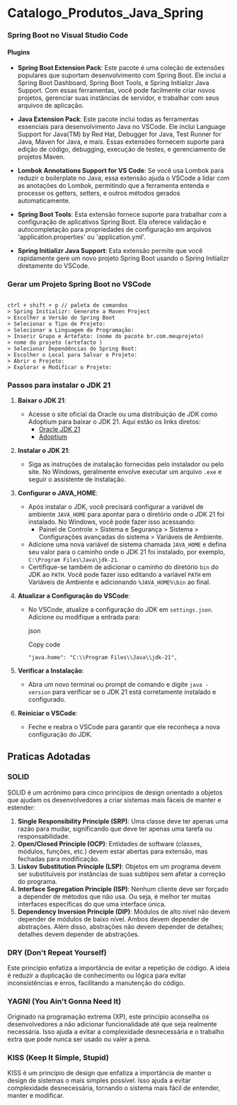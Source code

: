 # Catalogo_Produtos_Java_Spring

### Spring Boot no Visual Studio Code
 #### Plugins
 *   **Spring Boot Extension Pack**: Este pacote é uma coleção de extensões populares que suportam desenvolvimento com Spring Boot. Ele inclui a Spring Boot Dashboard, Spring Boot Tools, e Spring Initializr Java Support. Com essas ferramentas, você pode facilmente criar novos projetos, gerenciar suas instâncias de servidor, e trabalhar com seus arquivos de aplicação.
    
*   **Java Extension Pack**: Este pacote inclui todas as ferramentas essenciais para desenvolvimento Java no VSCode. Ele inclui Language Support for Java(TM) by Red Hat, Debugger for Java, Test Runner for Java, Maven for Java, e mais. Essas extensões fornecem suporte para edição de código, debugging, execução de testes, e gerenciamento de projetos Maven.
    
*   **Lombok Annotations Support for VS Code**: Se você usa Lombok para reduzir o boilerplate no Java, essa extensão ajuda o VSCode a lidar com as anotações do Lombok, permitindo que a ferramenta entenda e processe os getters, setters, e outros métodos gerados automaticamente.
    
*   **Spring Boot Tools**: Esta extensão fornece suporte para trabalhar com a configuração de aplicativos Spring Boot. Ela oferece validação e autocompletação para propriedades de configuração em arquivos 'application.properties' ou 'application.yml'.
    
*   **Spring Initializr Java Support**: Esta extensão permite que você rapidamente gere um novo projeto Spring Boot usando o Spring Initializr diretamente do VSCode.


### Gerar um Projeto Spring Boot no VSCode
```

ctrl + shift + p // paleta de comandos
> Spring Initializr: Generate a Maven Project
> Escolher a Versão do Spring Boot
> Selecionar o Tipo de Projeto:
> Selecionar a Linguagem de Programação:
> Inserir Grupo e Artefato: (nome do pacote br.com.meuprojeto)
> nome do projeto (artefacto )
> Selecionar Dependências do Spring Boot:
> Escolher o Local para Salvar o Projeto:
> Abrir o Projeto:
> Explorar e Modificar o Projeto:

```
### Passos para instalar o JDK 21

1.  **Baixar o JDK 21**:
    
    *   Acesse o site oficial da Oracle ou uma distribuição de JDK como Adoptium para baixar o JDK 21. Aqui estão os links diretos:
        *   [Oracle JDK 21](https://www.oracle.com/java/technologies/javase/jdk21-archive-downloads.html)
        *   [Adoptium](https://adoptium.net/)
2.  **Instalar o JDK 21**:
    
    *   Siga as instruções de instalação fornecidas pelo instalador ou pelo site. No Windows, geralmente envolve executar um arquivo `.exe` e seguir o assistente de instalação.
3.  **Configurar o JAVA\_HOME**:
    
    *   Após instalar o JDK, você precisará configurar a variável de ambiente `JAVA_HOME` para apontar para o diretório onde o JDK 21 foi instalado. No Windows, você pode fazer isso acessando:
        *   Painel de Controle > Sistema e Segurança > Sistema > Configurações avançadas do sistema > Variáveis de Ambiente.
    *   Adicione uma nova variável de sistema chamada `JAVA_HOME` e defina seu valor para o caminho onde o JDK 21 foi instalado, por exemplo, `C:\Program Files\Java\jdk-21`.
    *   Certifique-se também de adicionar o caminho do diretório `bin` do JDK ao `PATH`. Você pode fazer isso editando a variável `PATH` em Variáveis de Ambiente e adicionando `%JAVA_HOME%\bin` ao final.
4.  **Atualizar a Configuração do VSCode**:
    
    *   No VSCode, atualize a configuração do JDK em `settings.json`. Adicione ou modifique a entrada para:
        
        json
        
        Copy code
        
        `"java.home": "C:\\Program Files\\Java\\jdk-21",`
        
5.  **Verificar a Instalação**:
    
    *   Abra um novo terminal ou prompt de comando e digite `java -version` para verificar se o JDK 21 está corretamente instalado e configurado.
6.  **Reiniciar o VSCode**:
    
    *   Feche e reabra o VSCode para garantir que ele reconheça a nova configuração do JDK.



  ## Praticas Adotadas

  ### SOLID

SOLID é um acrônimo para cinco princípios de design orientado a objetos que ajudam os desenvolvedores a criar sistemas mais fáceis de manter e estender:

1.  **Single Responsibility Principle (SRP)**: Uma classe deve ter apenas uma razão para mudar, significando que deve ter apenas uma tarefa ou responsabilidade.
2.  **Open/Closed Principle (OCP)**: Entidades de software (classes, módulos, funções, etc.) devem estar abertas para extensão, mas fechadas para modificação.
3.  **Liskov Substitution Principle (LSP)**: Objetos em um programa devem ser substituíveis por instâncias de suas subtipos sem afetar a correção do programa.
4.  **Interface Segregation Principle (ISP)**: Nenhum cliente deve ser forçado a depender de métodos que não usa. Ou seja, é melhor ter muitas interfaces específicas do que uma interface única.
5.  **Dependency Inversion Principle (DIP)**: Módulos de alto nível não devem depender de módulos de baixo nível. Ambos devem depender de abstrações. Além disso, abstrações não devem depender de detalhes; detalhes devem depender de abstrações.

### DRY (Don't Repeat Yourself)

Este princípio enfatiza a importância de evitar a repetição de código. A ideia é reduzir a duplicação de conhecimento ou lógica para evitar inconsistências e erros, facilitando a manutenção do código.

### YAGNI (You Ain't Gonna Need It)

Originado na programação extrema (XP), este princípio aconselha os desenvolvedores a não adicionar funcionalidade até que seja realmente necessária. Isso ajuda a evitar a complexidade desnecessária e o trabalho extra que pode nunca ser usado ou valer a pena.

### KISS (Keep It Simple, Stupid)

KISS é um princípio de design que enfatiza a importância de manter o design de sistemas o mais simples possível. Isso ajuda a evitar complexidade desnecessária, tornando o sistema mais fácil de entender, manter e modificar.














